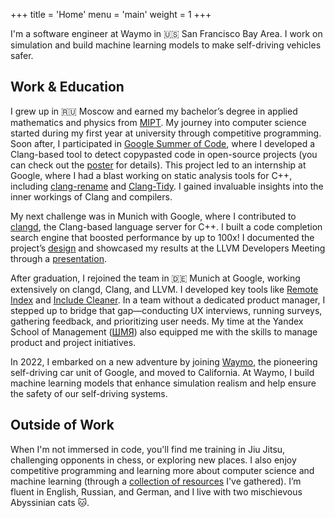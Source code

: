 +++
title = 'Home'
menu = 'main'
weight = 1
+++

I'm a software engineer at Waymo in :us: San Francisco Bay Area. I work on
simulation and build machine learning models to make self-driving vehicles
safer.

## Work & Education

I grew up in :ru: Moscow and earned my bachelor’s degree in applied mathematics
and physics from
[MIPT](https://en.wikipedia.org/wiki/Moscow_Institute_of_Physics_and_Technology).
My journey into computer science started during my first year at university
through competitive programming. Soon after, I participated in [Google Summer of
Code](https://summerofcode.withgoogle.com/), where I developed a Clang-based
tool to detect copypasted code in open-source projects (you can check out the
[poster](https://github.com/kirillbobyrev/code-clone-detection-llvm-devmtg15-poster)
for details). This project led to an internship at Google, where I had a blast
working on static analysis tools for C++, including
[clang-rename](https://clang.llvm.org/extra/clang-rename.html) and
[Clang-Tidy](https://clang.llvm.org/extra/clang-tidy/index.html). I gained
invaluable insights into the inner workings of Clang and compilers.

My next challenge was in Munich with Google, where I contributed to
[clangd](https://clangd.llvm.org/), the Clang-based language server for C++. I
built a code completion search engine that boosted performance by up to 100x! I
documented the project’s
[design](https://docs.google.com/document/d/1C-A6PGT6TynyaX4PXyExNMiGmJ2jL1UwV91Kyx11gOI/)
and showcased my results at the LLVM Developers Meeting through a
[presentation](https://www.youtube.com/watch?v=VhxrFor3VyQ).

After graduation, I rejoined the team in :de: Munich at Google, working
extensively on clangd, Clang, and LLVM. I developed key tools like [Remote
Index](https://clangd.llvm.org/design/remote-index) and [Include
Cleaner](https://clangd.llvm.org/design/include-cleaner). In a team without a
dedicated product manager, I stepped up to bridge that gap—conducting UX
interviews, running surveys, gathering feedback, and prioritizing user needs. My
time at the Yandex School of Management
([ШМЯ](https://academy.yandex.ru/schools/management)) also equipped me with the
skills to manage product and project initiatives.

In 2022, I embarked on a new adventure by joining [Waymo](https://waymo.com/),
the pioneering self-driving car unit of Google, and moved to California. At
Waymo, I build machine learning models that enhance simulation realism and help
ensure the safety of our self-driving systems.

## Outside of Work

When I'm not immersed in code, you'll find me training in Jiu Jitsu, challenging
opponents in chess, or exploring new places. I also enjoy competitive
programming and learning more about computer science and machine learning
(through a [collection of
resources](https://github.com/kirillbobyrev/computer-science-resources) I've
gathered). I’m fluent in English, Russian, and German, and I live with two
mischievous Abyssinian cats :cat:.
